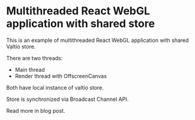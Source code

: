 # Multithreaded React WebGL application with shared store

This is an example of multithreaded React WebGL application with shared Valtio store.

There are two threads:

- Main thread
- Render thread with OffscreenCanvas

Both have local instance of valtio store.

Store is synchronized via Broadcast Channel API.

Read more in blog post.
